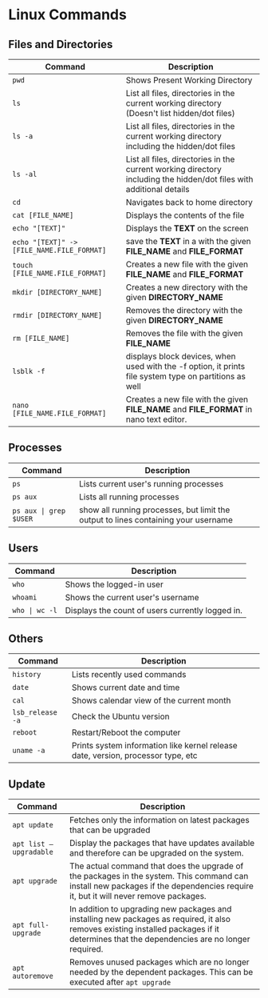 # Linux Commands

## Files and Directories

|                          Command         |                         Description                                                                                |
|------------------------------------------|--------------------------------------------------------------------------------------------------------------------| 
|`pwd`                                     | Shows Present Working Directory                                                                                    |
|`ls`                                      | List all files, directories in the current working directory (Doesn't list hidden/dot files)                       |
|`ls -a`                                   | List all files, directories in the current working directory including the hidden/dot files                        |
|`ls -al`                                  | List all files, directories in the current working directory including the hidden/dot files with additional details|
|`cd`                                      | Navigates back to home directory                                                                                   |
|`cat [FILE_NAME]`                         | Displays the contents of the file                                                                                  |
|`echo "[TEXT]"`                           | Displays the **TEXT** on the screen                                                                                |
|`echo "[TEXT]" -> [FILE_NAME.FILE_FORMAT]`| save the **TEXT** in a with the given **FILE_NAME** and **FILE_FORMAT**                                            |
|`touch [FILE_NAME.FILE_FORMAT]`           | Creates a new file with the given **FILE_NAME** and **FILE_FORMAT**                                                |
|`mkdir [DIRECTORY_NAME]`                  | Creates a new directory with the given **DIRECTORY_NAME**                                                          |
|`rmdir [DIRECTORY_NAME]`                  | Removes the directory with the given **DIRECTORY_NAME**                                                            |
|`rm [FILE_NAME]`                          | Removes the file with the given **FILE_NAME**                                                                      |
|`lsblk -f`                                | displays block devices, when used with the -f option, it prints file system type on partitions as well             |
|`nano [FILE_NAME.FILE_FORMAT]`            | Creates a new file with the given **FILE_NAME** and **FILE_FORMAT** in nano text editor.                           |

## Processes

|                          Command         |                         Description                                                                                |
|------------------------------------------|--------------------------------------------------------------------------------------------------------------------| 
|`ps`                                      | Lists current user's running processes                                                                             |
|`ps aux`                                  | Lists all running processes                                                                                        |
|`ps aux \| grep $USER`                     | show all running processes, but limit the output to lines containing your username                                 |

## Users

|                          Command         |                         Description                                                                                |
|------------------------------------------|--------------------------------------------------------------------------------------------------------------------| 
|`who`                                     | Shows the logged-in user                                                                                           |
|`whoami`                                  | Shows the current user's username                                                                                  |
|`who \| wc -l`                             | Displays the count of users currently logged in.                                                                   |

## Others

|                          Command         |                         Description                                                                                |
|------------------------------------------|--------------------------------------------------------------------------------------------------------------------| 
|`history`                                 | Lists recently used commands                                                                                       |
|`date`                                    | Shows current date and time                                                                                        |
|`cal`                                     | Shows calendar view of the current month                                                                           |
|`lsb_release -a`                          | Check the Ubuntu version                                                                                           |
|`reboot`                                  | Restart/Reboot the computer                                                                                        |
|`uname -a`                                | Prints system information like kernel release date, version, processor type, etc|

## Update

|       Command         |                         Description                                                                                                                                                      |
|-----------------------|------------------------------------------------------------------------------------------------------------------------------------------------------------------------------------------| 
|`apt update`           | Fetches only the information on latest packages that can be upgraded                                                                                                                     |
|`apt list –upgradable` | Display the packages that have updates available and therefore can be upgraded on the system.                                                                                            |
|`apt upgrade`          | The actual command that does the upgrade of the packages in the system. This command can install new packages if the dependencies require it, but it will never remove packages.         |
|`apt full-upgrade`     | In addition to upgrading new packages and installing new packages as required, it also removes existing installed packages if it determines that the dependencies are no longer required.|
|`apt autoremove`       | Removes unused packages which are no longer needed by the dependent packages. This can be executed after `apt upgrade`                                                                   |








